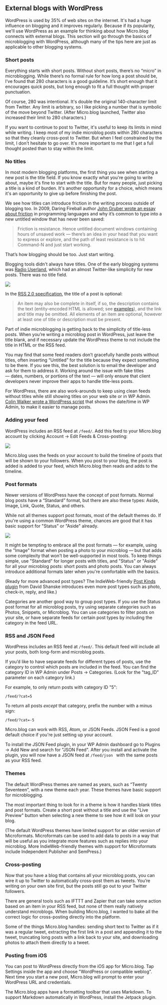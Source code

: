 ## External blogs with WordPress

WordPress is used by 35% of web sites on the internet. It's had a huge influence on blogging and it improves regularly. Because if its popularity, we'll use WordPress as an example for thinking about how Micro.blog connects with external blogs. This section will go through the basics of microblogging with WordPress, although many of the tips here are just as applicable to other blogging systems.

### Short posts

Everything starts with short posts. Without short posts, there’s no “micro” in microblogging. While there’s no formal rule for how long a post should be, I’ve found that 280 characters is a good guideline. It’s short enough that it encourages quick posts, but long enough to fit a full thought with proper punctuation.

Of course, 280 was intentional. It's double the original 140-character limit from Twitter. Any limit is arbitrary, so I like picking a number that is symbolic of the move beyond Twitter. (After Micro.blog launched, Twitter also increased their limit to 280 characters.)

If you want to continue to post to Twitter, it's useful to keep its limits in mind while writing. I keep most of my indie microblog posts within 280 characters so that they cleanly cross-post to Twitter. But when I feel constrained by the limit, I don't hesitate to go over. It's more important to me that I get a full thought posted than to stay within the limit.

### No titles

In most modern blogging platforms, the first thing you see when starting a new post is the title field. If you know exactly what you're going to write about, maybe it's fine to start with the title. But for many people, just picking a title is a kind of burden. It's another opportunity for a choice, which means it's an opportunity to give up before finishing the post.

We see how titles can introduce friction in the writing process outside of blogging too. In 2009, Daring Fireball author [John Gruber wrote an essay about friction][1] in programming languages and why it’s common to type into a new untitled window that has never been saved:

> Friction is resistance. Hence untitled document windows containing hours of unsaved work — there’s an idea in your head that you want to express or explore, and the path of least resistance is to hit Command-N and just start working.

That’s how blogging should be too. Just start writing.

Blogging tools didn't always have titles. One of the early blogging systems was [Radio Userland][2], which had an almost Twitter-like simplicity for new posts. There was no title field.

![][image-1]

In the [RSS 2.0 specification][3], the title of a post is optional:

> An item may also be complete in itself, if so, the description contains the text (entity-encoded HTML is allowed; see [examples][4]), and the link and title may be omitted. All elements of an item are optional, however at least one of title or description must be present.

Part of indie microblogging is getting back to the simplicity of title-less posts. When you’re writing a microblog post in WordPress, just leave the title blank, and if necessary update the WordPress theme to not include the title in HTML or the RSS feed.

You may find that some feed readers don’t gracefully handle posts without titles, often inserting “Untitled” for the title because they expect something to be there. If you see this, the best solution is to email the developer and ask for them to address it. Working around the issue with fake titles — dates, numbers, or portions of the text — will only ensure that client developers never improve their apps to handle title-less posts.

For WordPress, there are also work-arounds to keep using clean feeds without titles while still showing titles on your web site or in WP Admin. [Colin Walker wrote a WordPress script][5] that shows the date/time in WP Admin, to make it easier to manage posts.

### Adding your feed

WordPress includes an RSS feed at `/feed/`. Add this feed to your Micro.blog account by clicking Account → Edit Feeds & Cross-posting:

![][image-2]

Micro.blog uses the feeds on your account to build the timeline of posts that will be shown to your followers. When you post to your blog, the post is added is added to your feed, which Micro.blog then reads and adds to the timeline.

### Post formats

Newer versions of WordPress have the concept of post formats. Normal blog posts have a “Standard” format, but there are also these types: Aside, Image, Link, Quote, Status, and others.

While not all themes support post formats, most of the default themes do. If you're using a common WordPress theme, chances are good that it has basic support for "Status" or "Aside" already.

![][image-3]

It might be tempting to embrace all the post formats — for example, using the "Image" format when posting a photo to your microblog — but that adds some complexity that won't be well-supported in most tools. To keep things simple, use "Standard" for longer posts with titles, and "Status" or "Aside" for all your microblog posts: short posts and photo posts. You can always introduce additional formats later when you're comfortable with the basics.

(Ready for more advanced post types? The IndieWeb-friendly [Post Kinds plugin][6] from David Shanske introduces even more post types such as photo, check-in, reply, and like.)

Categories are another good way to group post types. If you use the Status post format for all microblog posts, try using separate categories such as Photos, Snippets, or Microblog. You can use categories to filter posts on your site, or have separate feeds for certain post types by including the category in the feed URL.

### RSS and JSON Feed

WordPress includes an RSS feed at `/feed/`. This default feed will include all your posts, both long-form and microblog posts.

If you’d like to have separate feeds for different types of posts, use the category to control which posts are included in the feed. You can find the category ID in WP Admin under Posts → Categories. (Look for the "tag\_ID" parameter on each category link.)

For example, to only return posts with category ID "5":

`/feed/?cat=5`

To return all posts _except_ that category, prefix the number with a minus sign:

`/feed/?cat=-5`

Micro.blog can work with RSS, Atom, or JSON Feeds. JSON Feed is a good default choice if you're just setting up your account.

To install the JSON Feed plugin, in your WP Admin dashboard go to Plugins → Add New and search for "JSON Feed". After you install and activate the plugin, you will now have a JSON feed at `/feed/json ` with the same posts as your RSS feed.

### Themes

The default WordPress themes are named as years, such as “Twenty Seventeen”, with a new theme each year. These themes have basic support for microblogging.

The most important thing to look for in a theme is how it handles blank titles and post formats. Create a short post without a title and use the "Live Preview" button when selecting a new theme to see how it will look on your blog.

(The default WordPress themes have limited support for an older version of Microformats. Microformats can be used to add data to posts in a way that will be useful as you integrate more features such as replies into your microblog. More IndieWeb-friendly themes with support for Microformats include Independent Publisher and SemPress.)

### Cross-posting

Now that you have a blog that contains all your microblog posts, you can wire it up to Twitter to automatically cross-post them as tweets. You’re writing on your own site first, but the posts still go out to your Twitter followers.

There are general tools such as IFTTT and Zapier that can take some action based on an item in your RSS feed, but none of them really natively understand microblogs. When building Micro.blog, I wanted to bake all the correct logic for cross-posting directly into the platform.

Some of the things Micro.blog handles: sending short text to Twitter as if it was a regular tweet, extracting the first link in a post and appending it to the tweet, truncating long posts with a link back to your site, and downloading photos to attach them directly to a tweet.

### Posting from iOS

You can post to WordPress directly from the iOS app for Micro.blog. Tap Settings inside the app and choose "WordPress or compatible weblog". Next time you start a new post, Micro.blog will prompt to enter your WordPress URL and credentials.

The Micro.blog apps have a formatting toolbar that uses Markdown. To support Markdown automatically in WordPress, install the Jetpack plugin.

[1]:	https://daringfireball.net/2009/02/untitled_document_syndrome
[2]:	https://web.archive.org/web/20001017195851/http://radio.userland.com/
[3]:	http://cyber.harvard.edu/rss/rss.html
[4]:	http://cyber.harvard.edu/rss/encodingDescriptions.html
[5]:	https://github.com/colin-walker/wordpress-blank-title
[6]:	https://wordpress.org/plugins/indieweb-post-kinds/

[image-1]:	https://book.micro.blog/uploads/2019/65a7eabf8d.png
[image-2]:	https://book.micro.blog/uploads/2019/db9d1d27f6.png
[image-3]:	https://book.micro.blog/uploads/2020/1593cd9546.png
